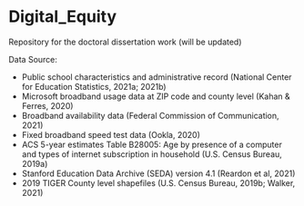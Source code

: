 # Digital_Equity
Repository for the doctoral dissertation work (will be updated)

Data Source:

* Public school characteristics and administrative record (National Center for Education Statistics, 2021a; 2021b)
* Microsoft broadband usage data at ZIP code and county level (Kahan & Ferres, 2020)
* Broadband availability data (Federal Commission of Communication, 2021)
* Fixed broadband speed test data (Ookla, 2020)
* ACS 5-year estimates Table B28005: Age by presence of a computer and types of internet subscription in household (U.S. Census Bureau, 2019a)
* Stanford Education Data Archive (SEDA) version 4.1 (Reardon et al, 2021)
* 2019 TIGER County level shapefiles (U.S. Census Bureau, 2019b; Walker, 2021)
